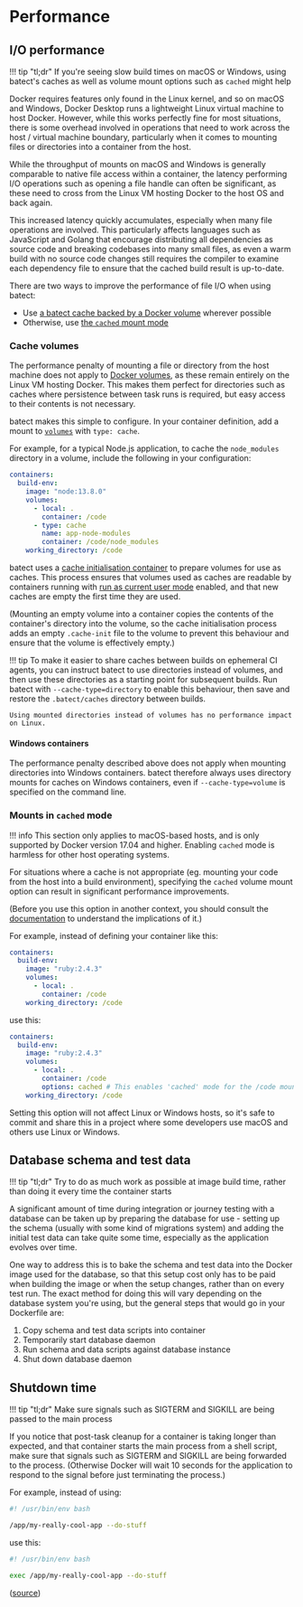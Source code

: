 # Performance

## I/O performance

!!! tip "tl;dr"
    If you're seeing slow build times on macOS or Windows, using batect's caches as well as volume mount options such as `cached` might help

Docker requires features only found in the Linux kernel, and so on macOS and Windows, Docker Desktop runs a lightweight Linux virtual machine
to host Docker. However, while this works perfectly fine for most situations, there is some overhead involved in operations
that need to work across the host / virtual machine boundary, particularly when it comes to mounting files or directories into a container from the host.

While the throughput of mounts on macOS and Windows is generally comparable to native file access within a container, the latency
performing I/O operations such as opening a file handle can often be significant, as these need to cross from the Linux VM hosting Docker to the
host OS and back again.

This increased latency quickly accumulates, especially when many file operations are involved. This particularly affects languages such as JavaScript
and Golang that encourage distributing all dependencies as source code and breaking codebases into many small files, as even a warm build with no source
code changes still requires the compiler to examine each dependency file to ensure that the cached build result is up-to-date.

There are two ways to improve the performance of file I/O when using batect:

* Use [a batect cache backed by a Docker volume](#cache-volumes) wherever possible
* Otherwise, use [the `cached` mount mode](#mounts-in-cached-mode)

### Cache volumes

The performance penalty of mounting a file or directory from the host machine does not apply to [Docker volumes](https://docs.docker.com/storage/volumes/),
as these remain entirely on the Linux VM hosting Docker. This makes them perfect for directories such as caches where persistence between task runs is required,
but easy access to their contents is not necessary.

batect makes this simple to configure. In your container definition, add a mount to [`volumes`](../config/Containers.md#volumes) with `type: cache`.

For example, for a typical Node.js application, to cache the `node_modules` directory in a volume, include the following in your configuration:

```yaml
containers:
  build-env:
    image: "node:13.8.0"
    volumes:
      - local: .
        container: /code
      - type: cache
        name: app-node-modules
        container: /code/node_modules
    working_directory: /code
```

batect uses a [cache initialisation container](https://github.com/batect/batect-cache-init-image) to prepare volumes for use as caches. This process ensures that volumes
used as caches are readable by containers running with [run as current user mode](BuildArtifactsOwnedByRoot.md) enabled, and that new caches are empty the first time they
are used.

(Mounting an empty volume into a container copies the contents of the container's directory into the volume, so the cache initialisation process adds an empty `.cache-init`
file to the volume to prevent this behaviour and ensure that the volume is effectively empty.)

!!! tip
    To make it easier to share caches between builds on ephemeral CI agents, you can instruct batect to use directories instead of volumes, and then use these
    directories as a starting point for subsequent builds. Run batect with `--cache-type=directory` to enable this behaviour, then save and restore the
    `.batect/caches` directory between builds.

    Using mounted directories instead of volumes has no performance impact on Linux.

#### Windows containers

The performance penalty described above does not apply when mounting directories into Windows containers. batect therefore always uses directory mounts for
caches on Windows containers, even if `--cache-type=volume` is specified on the command line.

### Mounts in `cached` mode

!!! info
    This section only applies to macOS-based hosts, and is only supported by Docker version 17.04 and higher.
    Enabling `cached` mode is harmless for other host operating systems.

For situations where a cache is not appropriate (eg. mounting your code from the host into a build environment), specifying the `cached` volume mount option
can result in significant performance improvements.

(Before you use this option in another context, you should consult the [documentation](https://docs.docker.com/docker-for-mac/osxfs-caching/) to understand the implications of it.)

For example, instead of defining your container like this:

```yaml
containers:
  build-env:
    image: "ruby:2.4.3"
    volumes:
      - local: .
        container: /code
    working_directory: /code
```

use this:

```yaml
containers:
  build-env:
    image: "ruby:2.4.3"
    volumes:
      - local: .
        container: /code
        options: cached # This enables 'cached' mode for the /code mount
    working_directory: /code
```

Setting this option will not affect Linux or Windows hosts, so it's safe to commit and share this in a project where some developers use
macOS and others use Linux or Windows.

## Database schema and test data

!!! tip "tl;dr"
    Try to do as much work as possible at image build time, rather than doing it every time the container starts

A significant amount of time during integration or journey testing with a database can be taken up by preparing the database for
use - setting up the schema (usually with some kind of migrations system) and adding the initial test data can take quite some time,
especially as the application evolves over time.

One way to address this is to bake the schema and test data into the Docker image used for the database, so that this setup cost only
has to be paid when building the image or when the setup changes, rather than on every test run. The exact method for doing this will
vary depending on the database system you're using, but the general steps that would go in your Dockerfile are:

1. Copy schema and test data scripts into container
2. Temporarily start database daemon
3. Run schema and data scripts against database instance
4. Shut down database daemon

## Shutdown time

!!! tip "tl;dr"
    Make sure signals such as SIGTERM and SIGKILL are being passed to the main process

If you notice that post-task cleanup for a container is taking longer than expected, and that container starts the main process from a
shell script, make sure that signals such as SIGTERM and SIGKILL are being forwarded to the process. (Otherwise Docker will wait 10
seconds for the application to respond to the signal before just terminating the process.)

For example, instead of using:

```bash
#! /usr/bin/env bash

/app/my-really-cool-app --do-stuff
```

use this:

```bash
#! /usr/bin/env bash

exec /app/my-really-cool-app --do-stuff
```

([source](https://unix.stackexchange.com/a/196053/258093))
